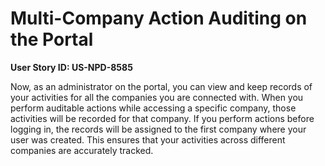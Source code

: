 # Multi-Company Action Auditing on the Portal

**User Story ID: US-NPD-8585**

Now, as an administrator on the portal, you can view and keep records of your activities for all the companies you are connected with. When you perform auditable actions while accessing a specific company, those activities will be recorded for that company. If you perform actions before logging in, the records will be assigned to the first company where your user was created. This ensures that your activities across different companies are accurately tracked.